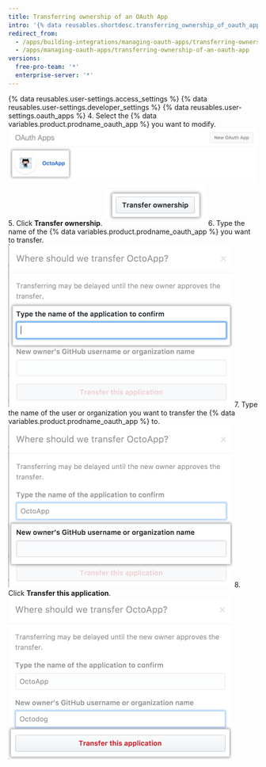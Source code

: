 ```yaml
---
title: Transferring ownership of an OAuth App
intro: '{% data reusables.shortdesc.transferring_ownership_of_oauth_apps %}'
redirect_from:
  - /apps/building-integrations/managing-oauth-apps/transferring-ownership-of-an-oauth-app/
  - /apps/managing-oauth-apps/transferring-ownership-of-an-oauth-app
versions:
  free-pro-team: '*'
  enterprise-server: '*'
---
```


{% data reusables.user-settings.access_settings %}
{% data reusables.user-settings.developer_settings %}
{% data reusables.user-settings.oauth_apps %}
4. Select the {% data variables.product.prodname_oauth_app %} you want to modify. ![App selection](/assets/images/oauth-apps/oauth_apps_choose_app_post2dot12.png)
5. Click **Transfer ownership**. ![Button to transfer ownership](/assets/images/oauth-apps/oauth_apps_transfer_ownership.png)
6. Type the name of the {% data variables.product.prodname_oauth_app %} you want to transfer. ![Field to enter the name of the app to transfer](/assets/images/oauth-apps/oauth_apps_transfer_oauth_name.png)
7. Type the name of the user or organization you want to transfer the {% data variables.product.prodname_oauth_app %} to. ![Field to enter the user or org to transfer to](/assets/images/oauth-apps/oauth_apps_transfer_new_owner.png)
8. Click **Transfer this application**. ![Button to transfer the application](/assets/images/oauth-apps/oauth_apps_transfer_application.png)
